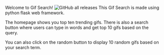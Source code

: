 Welcome to Gif Search!
![GitHub all releases](https://img.shields.io/github/downloads/Rediet8abere/GIF/total?logo=GITHUB&style=flat-square)
This Gif Search is made using python flask web framework. 

The homepage shows you top ten trending gifs. There is also a search button where users
can type in words and get top 10 gifs based on the query.

You can also click on the random button to display 10 random gifs based on your search term. 
